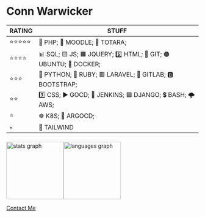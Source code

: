 # Conn Warwicker

|RATING|STUFF|
|--|--|
| ⭐⭐⭐⭐⭐ | 🐘 PHP; 📙 MOODLE; 📘 TOTARA; |
| ⭐⭐⭐⭐ | 📊 SQL; 🟨 JS; 🟧 JQUERY; 5️⃣ HTML; 🔀 GIT; 🟠 UBUNTU; 🐋 DOCKER; |
| ⭐⭐⭐ | 🐍 PYTHON; 💎 RUBY; 🟥 LARAVEL; 🦊 GITLAB; 🅱️ BOOTSTRAP; |
| ⭐⭐ | 3️⃣ CSS; ▶️ GOCD; 🤵 JENKINS; 🟩 DJANGO; 💲 BASH; 🌩️ AWS; |
| ⭐ | ☸️ K8S; 🐙 ARGOCD; |
| 💀 | 💩 TAILWIND |


###

<img src="https://github-readme-stats.vercel.app/api?username=cwarwicker&hide_title=false&hide_rank=false&show_icons=true&include_all_commits=true&count_private=true&disable_animations=false&theme=dracula&locale=en&hide_border=false" height="150" alt="stats graph"  /><img src="https://github-readme-stats.vercel.app/api/top-langs?username=cwarwicker&locale=en&hide_title=false&layout=compact&card_width=320&langs_count=5&theme=dracula&hide_border=false" height="150" alt="languages graph"  />

[Contact Me](https://github.com/cwarwicker/cwarwicker/issues)
